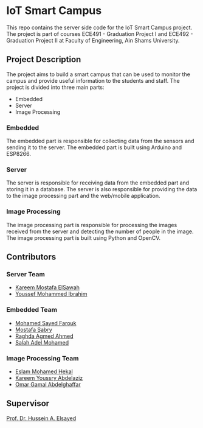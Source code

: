 # IoT Smart Campus

This repo contains the server side code for the IoT Smart Campus project. The project is part of courses ECE491 - Graduation Project I and ECE492 - Graduation Project II at Faculty of Engineering, Ain Shams University.

## Project Description

The project aims to build a smart campus that can be used to monitor the campus and provide useful information to the students and staff. The project is divided into three main parts:

- Embedded
- Server
- Image Processing

### Embedded

The embedded part is responsible for collecting data from the sensors and sending it to the server. The embedded part is built using Arduino and ESP8266.

### Server

The server is responsible for receiving data from the embedded part and storing it in a database. The server is also responsible for providing the data to the image processing part and the web/mobile application.

### Image Processing

The image processing part is responsible for processing the images received from the server and detecting the number of people in the image. The image processing part is built using Python and OpenCV.

## Contributors

### Server Team

- [Kareem Mostafa ElSawah](https://github.com/Kariem816)
- [Youssef Mohammed Ibrahim](#)

### Embedded Team

- [Mohamed Sayed Farouk](#)
- [Mostafa Sabry](#)
- [Raghda Agmed Ahmed](#)
- [Salah Adel Mohamed](#)

### Image Processing Team

- [Eslam Mohamed Hekal](#)
- [Kareem Youssry Abdelaziz](#)
- [Omar Gamal Abdelghaffar](#)

## Supervisor

[Prof. Dr. Hussein A. Elsayed](https://eng.asu.edu.eg/staff/helsayed)
